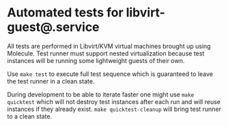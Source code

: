# Automated tests for libvirt-guest@.service

All tests are performed in Libvirt/KVM virtual machines brought up using
Molecule. Test runner must support nested virtualization because test
instances will be running some lightweight guests of their own.

Use `make test` to execute full test sequence which is guaranteed to leave the
test runner in a clean state.

During development to be able to iterate faster one might use `make quicktest`
which will not destroy test instances after each run and will reuse instances
if they already exist. `make quicktest-cleanup` will bring test runner to a
clean state.
